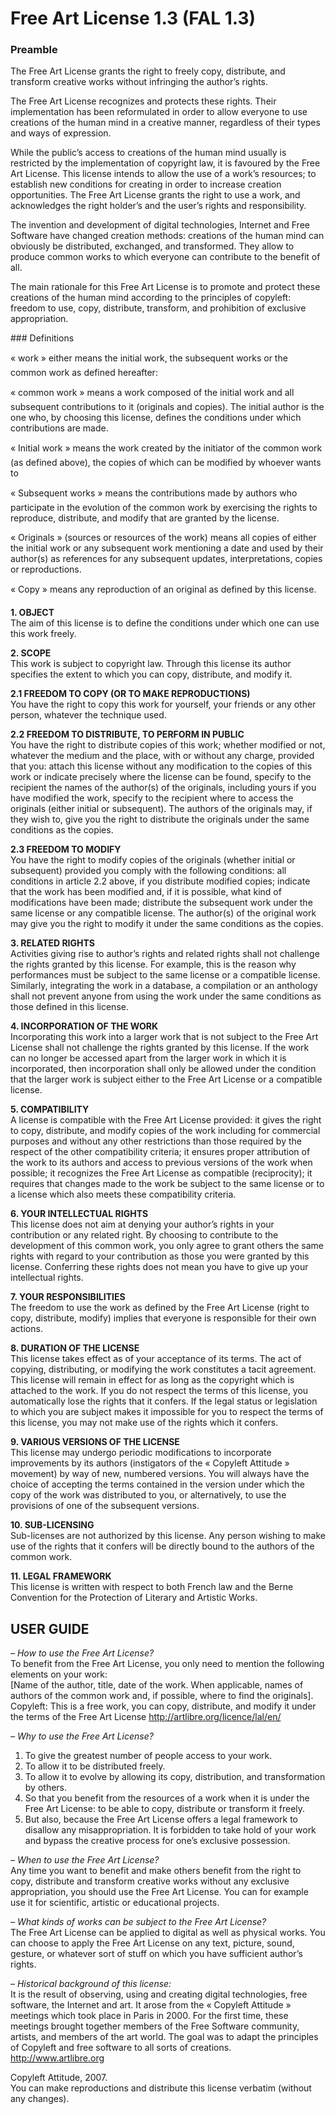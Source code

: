 Free Art License 1.3 (FAL 1.3)
==============================

### Preamble

The Free Art License grants the right to freely copy, distribute, and transform creative works without infringing the author’s rights.

The Free Art License recognizes and protects these rights. Their implementation has been reformulated in order to allow everyone to use creations of the human mind in a creative manner, regardless of their types and ways of expression.

While the public’s access to creations of the human mind usually is restricted by the implementation of copyright law, it is favoured by the Free Art License. This license intends to allow the use of a work’s resources; to establish new conditions for creating in order to increase creation opportunities. The Free Art License grants the right to use a work, and acknowledges the right holder’s and the user’s rights and responsibility.

The invention and development of digital technologies, Internet and Free Software have changed creation methods: creations of the human mind can obviously be distributed, exchanged, and transformed. They allow to produce common works to which everyone can contribute to the benefit of all.

The main rationale for this Free Art License is to promote and protect these creations of the human mind according to the principles of copyleft: freedom to use, copy, distribute, transform, and prohibition of exclusive appropriation.

### Definitions

« work » either means the initial work, the subsequent works or the common work as defined hereafter:

« common work » means a work composed of the initial work and all subsequent contributions to it (originals and copies). The initial author is the one who, by choosing this license, defines the conditions under which contributions are made.

« Initial work » means the work created by the initiator of the common work (as defined above), the copies of which can be modified by whoever wants to

« Subsequent works » means the contributions made by authors who participate in the evolution of the common work by exercising the rights to reproduce, distribute, and modify that are granted by the license.

« Originals » (sources or resources of the work) means all copies of either the initial work or any subsequent work mentioning a date and used by their author(s) as references for any subsequent updates, interpretations, copies or reproductions.

« Copy » means any reproduction of an original as defined by this license.

**1. OBJECT**  
The aim of this license is to define the conditions under which one can use this work freely.

**2. SCOPE**  
This work is subject to copyright law. Through this license its author specifies the extent to which you can copy, distribute, and modify it.

**2.1 FREEDOM TO COPY (OR TO MAKE REPRODUCTIONS)**  
You have the right to copy this work for yourself, your friends or any other person, whatever the technique used.

**2.2 FREEDOM TO DISTRIBUTE, TO PERFORM IN PUBLIC**  
You have the right to distribute copies of this work; whether modified or not, whatever the medium and the place, with or without any charge, provided that you:
attach this license without any modification to the copies of this work or indicate precisely where the license can be found,
specify to the recipient the names of the author(s) of the originals, including yours if you have modified the work,
specify to the recipient where to access the originals (either initial or subsequent).
The authors of the originals may, if they wish to, give you the right to distribute the originals under the same conditions as the copies.

**2.3 FREEDOM TO MODIFY**  
You have the right to modify copies of the originals (whether initial or subsequent) provided you comply with the following conditions:
all conditions in article 2.2 above, if you distribute modified copies;
indicate that the work has been modified and, if it is possible, what kind of modifications have been made;
distribute the subsequent work under the same license or any compatible license.
The author(s) of the original work may give you the right to modify it under the same conditions as the copies.

**3. RELATED RIGHTS**  
Activities giving rise to author’s rights and related rights shall not challenge the rights granted by this license.
For example, this is the reason why performances must be subject to the same license or a compatible license. Similarly, integrating the work in a database, a compilation or an anthology shall not prevent anyone from using the work under the same conditions as those defined in this license.

**4. INCORPORATION OF THE WORK**  
Incorporating this work into a larger work that is not subject to the Free Art License shall not challenge the rights granted by this license.
If the work can no longer be accessed apart from the larger work in which it is incorporated, then incorporation shall only be allowed under the condition that the larger work is subject either to the Free Art License or a compatible license.

**5. COMPATIBILITY**  
A license is compatible with the Free Art License provided:
it gives the right to copy, distribute, and modify copies of the work including for commercial purposes and without any other restrictions than those required by the respect of the other compatibility criteria;
it ensures proper attribution of the work to its authors and access to previous versions of the work when possible;
it recognizes the Free Art License as compatible (reciprocity);
it requires that changes made to the work be subject to the same license or to a license which also meets these compatibility criteria.

**6. YOUR INTELLECTUAL RIGHTS**  
This license does not aim at denying your author’s rights in your contribution or any related right. By choosing to contribute to the development of this common work, you only agree to grant others the same rights with regard to your contribution as those you were granted by this license. Conferring these rights does not mean you have to give up your intellectual rights.

**7. YOUR RESPONSIBILITIES**  
The freedom to use the work as defined by the Free Art License (right to copy, distribute, modify) implies that everyone is responsible for their own actions.

**8. DURATION OF THE LICENSE**  
This license takes effect as of your acceptance of its terms. The act of copying, distributing, or modifying the work constitutes a tacit agreement. This license will remain in effect for as long as the copyright which is attached to the work. If you do not respect the terms of this license, you automatically lose the rights that it confers.
If the legal status or legislation to which you are subject makes it impossible for you to respect the terms of this license, you may not make use of the rights which it confers.

**9. VARIOUS VERSIONS OF THE LICENSE**  
This license may undergo periodic modifications to incorporate improvements by its authors (instigators of the « Copyleft Attitude » movement) by way of new, numbered versions.
You will always have the choice of accepting the terms contained in the version under which the copy of the work was distributed to you, or alternatively, to use the provisions of one of the subsequent versions.

**10. SUB-LICENSING**  
Sub-licenses are not authorized by this license. Any person wishing to make use of the rights that it confers will be directly bound to the authors of the common work.

**11. LEGAL FRAMEWORK**  
This license is written with respect to both French law and the Berne Convention for the Protection of Literary and Artistic Works.

USER GUIDE
----------

*– How to use the Free Art License?*  
To benefit from the Free Art License, you only need to mention the following elements on your work:  
[Name of the author, title, date of the work. When applicable, names of authors of the common work and, if possible, where to find the originals].  
Copyleft: This is a free work, you can copy, distribute, and modify it under the terms of the Free Art License http://artlibre.org/licence/lal/en/

*– Why to use the Free Art License?*  
1. To give the greatest number of people access to your work.
2. To allow it to be distributed freely.
3. To allow it to evolve by allowing its copy, distribution, and transformation by others.
4. So that you benefit from the resources of a work when it is under the Free Art License: to be able to copy, distribute or transform it freely.
5. But also, because the Free Art License offers a legal framework to disallow any misappropriation. It is forbidden to take hold of your work and bypass the creative process for one’s exclusive possession.

*– When to use the Free Art License?*  
Any time you want to benefit and make others benefit from the right to copy, distribute and transform creative works without any exclusive appropriation, you should use the Free Art License. You can for example use it for scientific, artistic or educational projects.

*– What kinds of works can be subject to the Free Art License?*  
The Free Art License can be applied to digital as well as physical works.
You can choose to apply the Free Art License on any text, picture, sound, gesture, or whatever sort of stuff on which you have sufficient author’s rights.

*– Historical background of this license:*  
It is the result of observing, using and creating digital technologies, free software, the Internet and art. It arose from the « Copyleft Attitude » meetings which took place in Paris in 2000. For the first time, these meetings brought together members of the Free Software community, artists, and members of the art world. The goal was to adapt the principles of Copyleft and free software to all sorts of creations. http://www.artlibre.org

Copyleft Attitude, 2007.  
You can make reproductions and distribute this license verbatim (without any changes).
